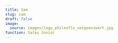 ```yaml
---
title: Sam
slug: sam
draft: false
image:
  source: images/logo_philenflo_netgeenzwart.jpg
function: Sales Junior
---
```

